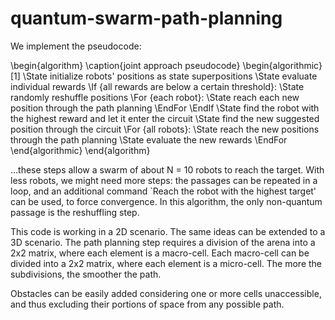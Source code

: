 # quantum-swarm-path-planning

We implement the pseudocode:

 \begin{algorithm}
 \caption{joint approach pseudocode}
 \begin{algorithmic}[1]
\State initialize robots' positions as state superpositions
\State evaluate individual rewards
\If {all rewards are below a certain threshold}:
  \State randomly reshuffle positions
  \For {each robot}:
  \State reach each new position through the path planning
  \EndFor
  \EndIf
 \State find the robot with the highest reward and let it enter the circuit
 \State find the new suggested position through the circuit
 \For {all robots}:
 \State reach the new positions through the path planning
  \State evaluate the new rewards
 \EndFor
 \end{algorithmic}
 \end{algorithm}

...these steps allow a swarm of about N = 10 robots to reach the target. With less robots, we might need more steps:
the passages can be repeated in a loop, and an additional command `Reach the robot with the highest target' can be used, to force convergence.
In this algorithm, the only non-quantum passage is the reshuffling step.

This code is working in a 2D scenario. The same ideas can be extended to a 3D scenario.
The path planning step requires a division of the arena into a 2x2 matrix, where each element is a macro-cell.
Each macro-cell can be divided into a 2x2 matrix, where each element is a micro-cell.
The more the subdivisions, the smoother the path.

Obstacles can be easily added considering one or more cells unaccessible, and thus excluding their portions of space from any possible path.
